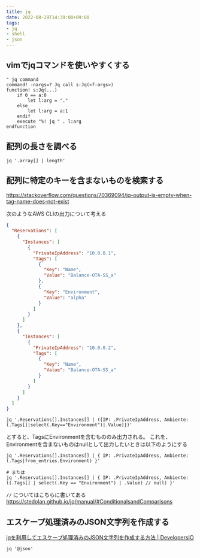 ```yaml
---
title: jq
date: 2022-08-29T14:39:00+09:00
tags:
- jq
- shell
- json
---
```


## vimでjqコマンドを使いやすくする

````vimscript
" jq command
command! -nargs=? Jq call s:Jq(<f-args>)
function! s:Jq(...)
    if 0 == a:0
        let l:arg = "."
    else
        let l:arg = a:1
    endif
    execute "%! jq " . l:arg
endfunction
````

## 配列の長さを調べる

````shell
jq '.array[] | length'
````

## 配列に特定のキーを含まないものを検索する

<https://stackoverflow.com/questions/70369094/jq-output-is-empty-when-tag-name-does-not-exist>

次のようなAWS CLIの出力について考える

````json
{
  "Reservations": [
    {
      "Instances": [
        {
          "PrivateIpAddress": "10.0.0.1",
          "Tags": [
            {
              "Key": "Name",
              "Value": "Balance-OTA-SS_a"
            },
            {
              "Key": "Environment",
              "Value": "alpha"
            }
          ]
        }
      ]
    },
    {
      "Instances": [
        {
          "PrivateIpAddress": "10.0.0.2",
          "Tags": [
            {
              "Key": "Name",
              "Value": "Balance-OTA-SS_a"
            }
          ]
        }
      ]
    }
  ]
}
````

````shell
jq '.Reservations[].Instances[] | ({IP: .PrivateIpAddress, Ambiente: (.Tags[]|select(.Key=="Environment")|.Value)})'
````

とすると、TagsにEnvironmentを含むもののみ出力される。
これを、Environmentを含まないものはnullとして出力したいときは以下のようにする

````shell
jq '.Reservations[].Instances[] | { IP: .PrivateIpAddress, Ambiente: (.Tags|from_entries.Environment) }'

# または
jq '.Reservations[].Instances[] | { IP: .PrivateIpAddress, Ambiente: ((.Tags[] | select(.Key == "Environment") | .Value) // null) }'
````

`//` についてはこちらに書いてある
<https://stedolan.github.io/jq/manual/#ConditionalsandComparisons>

## エスケープ処理済みのJSON文字列を作成する

[jqを利用してエスケープ処理済みのJSON文字列を作成する方法 | DevelopersIO](https://dev.classmethod.jp/articles/how-to-create-an-escaped-json-string-using-jq/)

`jq '@json'`
